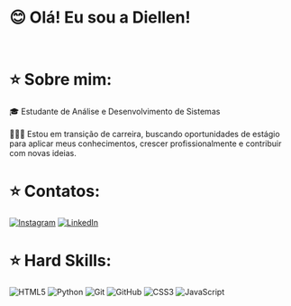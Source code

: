 
# 😊 Olá! Eu sou a Diellen!<br><br>

# ⭐️ Sobre mim:
🎓 Estudante de Análise e Desenvolvimento de Sistemas<br><br>👩🏽‍💻 Estou em transição de carreira, buscando oportunidades de estágio para aplicar meus conhecimentos, crescer profissionalmente e contribuir com novas ideias.


# ⭐️ Contatos:
[![Instagram](https://img.shields.io/badge/Instagram-%23E4405F.svg?logo=Instagram&logoColor=white)](https://instagram.com/https://www.instagram.com/mariadiellen/) [![LinkedIn](https://img.shields.io/badge/LinkedIn-%230077B5.svg?logo=linkedin&logoColor=white)](https://linkedin.com/in/https://www.linkedin.com/in/maria-diellen/) 

# ⭐️ Hard Skills:
![HTML5](https://img.shields.io/badge/html5-%23E34F26.svg?style=for-the-badge&logo=html5&logoColor=white) ![Python](https://img.shields.io/badge/python-3670A0?style=for-the-badge&logo=python&logoColor=ffdd54) ![Git](https://img.shields.io/badge/git-%23F05033.svg?style=for-the-badge&logo=git&logoColor=white) ![GitHub](https://img.shields.io/badge/github-%23121011.svg?style=for-the-badge&logo=github&logoColor=white) ![CSS3](https://img.shields.io/badge/css3-%231572B6.svg?style=for-the-badge&logo=css3&logoColor=white) ![JavaScript](https://img.shields.io/badge/javascript-%23323330.svg?style=for-the-badge&logo=javascript&logoColor=%23F7DF1E)


<!-- Proudly created with GPRM ( https://gprm.itsvg.in ) -->
